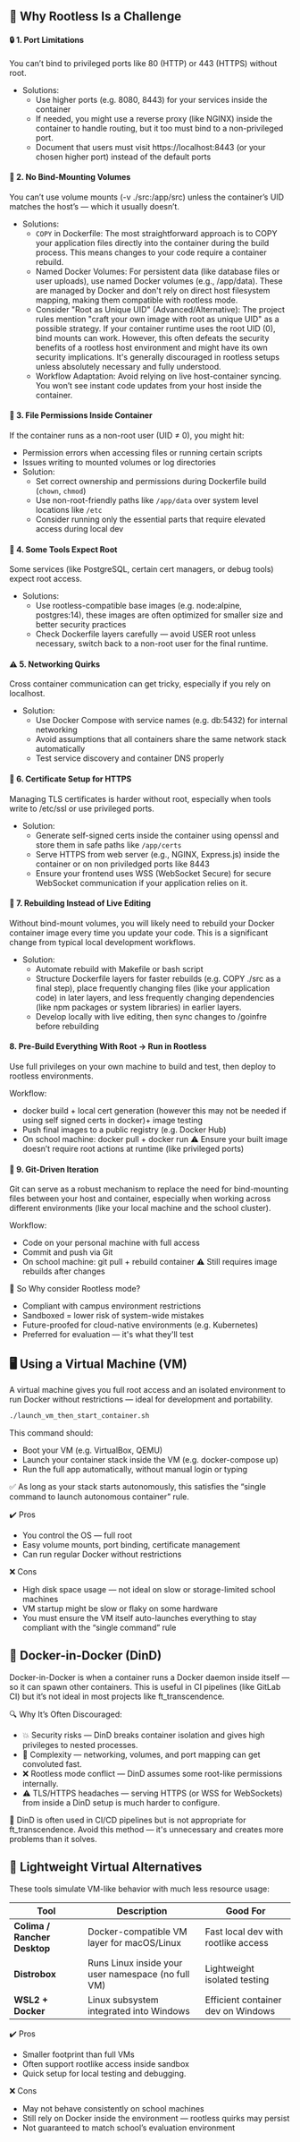 ## 🚫 Why Rootless Is a Challenge

#### 🔒 1. Port Limitations
You can’t bind to privileged ports like 80 (HTTP) or 443 (HTTPS) without root.
- Solutions:
    - Use higher ports (e.g. 8080, 8443) for your services inside the container
    - If needed, you might use a reverse proxy (like NGINX) inside the container to handle routing, but it too must bind to a non-privileged port.
    - Document that users must visit https://localhost:8443 (or your chosen higher port) instead of the default ports
#### 📁 2. No Bind-Mounting Volumes
You can’t use volume mounts (-v ./src:/app/src) unless the container’s UID matches the host’s — which it usually doesn’t.
- Solutions:
    - `COPY` in Dockerfile: The most straightforward approach is to COPY your application files directly into the container during the build process. This means changes to your code require a container rebuild.
    - Named Docker Volumes: For persistent data (like database files or user uploads), use named Docker volumes (e.g., /app/data). These are managed by Docker and don't rely on direct host filesystem mapping, making them compatible with rootless mode.
    - Consider "Root as Unique UID" (Advanced/Alternative): The project rules mention "craft your own image with root as unique UID" as a possible strategy. If your container runtime uses the root UID (0), bind mounts can work. However, this often defeats the security benefits of a rootless host environment and might have its own security implications. It's generally discouraged in rootless setups unless absolutely necessary and fully understood.
    - Workflow Adaptation: Avoid relying on live host-container syncing. You won’t see instant code updates from your host inside the container.
#### 🔧 3. File Permissions Inside Container
If the container runs as a non-root user (UID ≠ 0), you might hit:
- Permission errors when accessing files or running certain scripts
- Issues writing to mounted volumes or log directories
- Solution:
    - Set correct ownership and permissions during Dockerfile build (`chown`, `chmod`)
    - Use non-root-friendly paths like `/app/data` over system level locations like `/etc`
    - Consider running only the essential parts that require elevated access during local dev
#### 🧱 4. Some Tools Expect Root
Some services (like PostgreSQL, certain cert managers, or debug tools) expect root access.
- Solutions:
    - Use rootless-compatible base images (e.g. node:alpine, postgres:14), these images are often optimized for smaller size and better security practices
    - Check Dockerfile layers carefully — avoid USER root unless necessary, switch back to a non-root user for the final runtime.
#### ⚠️ 5. Networking Quirks
Cross container communication can get tricky, especially if you rely on localhost.
- Solution:
    - Use Docker Compose with service names (e.g. db:5432) for internal networking
    - Avoid assumptions that all containers share the same network stack automatically
    - Test service discovery and container DNS properly
#### 📜 6. Certificate Setup for HTTPS
Managing TLS certificates is harder without root, especially when tools write to /etc/ssl or use privileged ports.
- Solution:
    -  Generate self-signed certs inside the container using openssl and store them in safe paths like `/app/certs`
    - Serve HTTPS from web server (e.g., NGINX, Express.js) inside the container or on non priviledged ports like  8443
    - Ensure your frontend uses WSS (WebSocket Secure) for secure WebSocket communication if your application relies on it.
#### 🧪 7. Rebuilding Instead of Live Editing
Without bind-mount volumes, you will likely need to rebuild your Docker container image every time you update your code. This is a significant change from typical local development workflows.
- Solution:
    - Automate rebuild with Makefile or bash script
    - Structure Dockerfile layers for faster rebuilds (e.g. COPY ./src as a final step), place frequently changing files (like your application code) in later layers, and less frequently changing dependencies (like npm packages or system libraries) in earlier layers.
    - Develop locally with live editing, then sync changes to /goinfre before rebuilding

#### 8. Pre-Build Everything With Root → Run in Rootless
Use full privileges on your own machine to build and test, then deploy to rootless environments.

Workflow:
- docker build + local cert generation (however this may not be needed if using self signed certs in docker)+ image testing
- Push final images to a public registry (e.g. Docker Hub)
- On school machine: docker pull + docker run
⚠️ Ensure your built image doesn’t require root actions at runtime (like privileged ports)
#### 🔄 9. Git-Driven Iteration
Git can serve as a robust mechanism to replace the need for bind-mounting files between your host and container, especially when working across different environments (like your local machine and the school cluster).

Workflow:
- Code on your personal machine with full access
- Commit and push via Git
- On school machine: git pull + rebuild container
⚠️ Still requires image rebuilds after changes

🧠 So Why consider Rootless mode?
- Compliant with campus environment restrictions
- Sandboxed = lower risk of system-wide mistakes
- Future-proofed for cloud-native environments (e.g. Kubernetes)
- Preferred for evaluation — it's what they'll test



## 🖥️ Using a Virtual Machine (VM)
A virtual machine gives you full root access and an isolated environment to run Docker without restrictions — ideal for development and portability.
```bash
./launch_vm_then_start_container.sh
```

This command should:
- Boot your VM (e.g. VirtualBox, QEMU)
- Launch your container stack inside the VM (e.g. docker-compose up)
- Run the full app automatically, without manual login or typing

✅ As long as your stack starts autonomously, this satisfies the “single command to launch autonomous container” rule.

✔️ Pros
- You control the OS — full root
- Easy volume mounts, port binding, certificate management
- Can run regular Docker without restrictions

❌ Cons
- High disk space usage — not ideal on slow or storage-limited school machines
- VM startup might be slow or flaky on some hardware
- You must ensure the VM itself auto-launches everything to stay compliant with the “single command” rule

## 🐳 Docker-in-Docker (DinD)
Docker-in-Docker is when a container runs a Docker daemon inside itself — so it can spawn other containers. This is useful in CI pipelines (like GitLab CI) but it’s not ideal in most projects like ft_transcendence.

🔍 Why It’s Often Discouraged:
- 💥 Security risks — DinD breaks container isolation and gives high privileges to nested processes.
- 🔧 Complexity — networking, volumes, and port mapping can get convoluted fast.
- ❌ Rootless mode conflict — DinD assumes some root-like permissions internally.
- ⚠️ TLS/HTTPS headaches — serving HTTPS (or WSS for WebSockets) from inside a DinD setup is much harder to configure.

🚫 DinD is often used in CI/CD pipelines but is not appropriate for ft_transcendence. Avoid this method — it's unnecessary and creates more problems than it solves.


## 🧪 Lightweight Virtual Alternatives

These tools simulate VM-like behavior with much less resource usage:

| Tool                     | Description                                           | Good For                        |
|--------------------------|-------------------------------------------------------|----------------------------------|
| **Colima / Rancher Desktop** | Docker-compatible VM layer for macOS/Linux             | Fast local dev with rootlike access |
| **Distrobox**            | Runs Linux inside your user namespace (no full VM)    | Lightweight isolated testing     |
| **WSL2 + Docker**        | Linux subsystem integrated into Windows               | Efficient container dev on Windows |

✔️ Pros
- Smaller footprint than full VMs
- Often support rootlike access inside sandbox
- Quick setup for local testing and debugging.

❌ Cons
- May not behave consistently on school machines
- Still rely on Docker inside the environment — rootless quirks may persist
- Not guaranteed to match school’s evaluation environment
